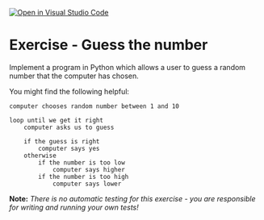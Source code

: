 [![Open in Visual Studio Code](https://classroom.github.com/assets/open-in-vscode-f059dc9a6f8d3a56e377f745f24479a46679e63a5d9fe6f495e02850cd0d8118.svg)](https://classroom.github.com/online_ide?assignment_repo_id=6454265&assignment_repo_type=AssignmentRepo)
# Exercise - Guess the number

Implement a program in Python which allows a user to guess a random number that the computer has chosen.

You might find the following helpful:

```plaintext
computer chooses random number between 1 and 10

loop until we get it right
    computer asks us to guess

    if the guess is right
        computer says yes
    otherwise
        if the number is too low
            computer says higher
        if the number is too high
            computer says lower
```

**Note:** *There is no automatic testing for this exercise - you are responsible for writing and running your own tests!*
